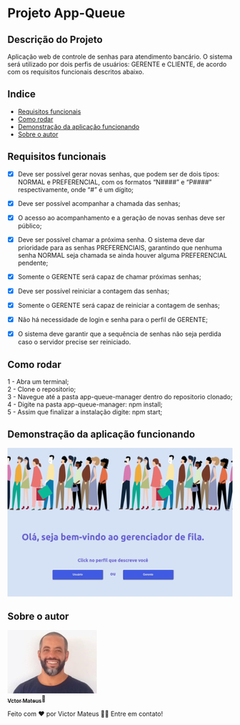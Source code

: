 # Projeto App-Queue


## Descrição do Projeto

<p>Aplicação web de controle de senhas para atendimento bancário. O sistema será utilizado
por dois perfis de usuários: GERENTE e CLIENTE, de acordo com os requisitos funcionais descritos abaixo.</p>


## Indice

 - <a href="##requesitos">Requisitos funcionais</a><br>
 - <a href="##rodar">Como rodar</a><br>
 - <a href="##demo">Demonstração da aplicação funcionando</a><br>
 - <a href="##autor">Sobre o autor</a><br>


## Requisitos funcionais

  - [x] Deve ser possível gerar novas senhas, que podem ser de dois tipos: NORMAL e PREFERENCIAL, com os formatos “N####” e “P####” respectivamente, onde “#” é um dígito;
  - [x] Deve ser possível acompanhar a chamada das senhas;
  - [x] O acesso ao acompanhamento e a geração de novas senhas deve ser público;
  - [x] Deve ser possível chamar a próxima senha. O sistema deve dar prioridade para as senhas PREFERENCIAIS, garantindo que nenhuma senha NORMAL seja chamada se ainda houver alguma PREFERENCIAL pendente;
  - [x] Somente o GERENTE será capaz de chamar próximas senhas;
  - [x] Deve ser possível reiniciar a contagem das senhas;
  - [x] Somente o GERENTE será capaz de reiniciar a contagem de senhas;
  - [x] Não há necessidade de login e senha para o perfil de GERENTE;
  - [x] O sistema deve garantir que a sequência de senhas não seja perdida caso o servidor precise ser reiniciado.


## Como rodar

<p>
  1 - Abra um terminal;<br>
  2 - Clone o repositorio;<br>
  3 - Navegue até a pasta app-queue-manager dentro do repositorio clonado;<br>
  4 - Digite na pasta app-queue-manager: npm install;<br>
  5 - Assim que finalizar a instalação digite: npm start;<br>
</p>


## Demonstração da aplicação funcionando

  <img alt="gif app" title="#gifApp" src="./app-queue-manager-work.gif" width="800px;" />


## Sobre o autor

<a href="https://www.linkedin.com/in/victor-mateus-ferreira/">
 <img style={border-radius: 50%} src="./Avatar.jpeg" width="200px;" alt=""/>
 <br>
 <sub><b>Vctor Mateus</b></sub></a>🚀</a><br>

<p>
Feito com ❤️ por Victor Mateus 👋🏽 Entre em contato!
</p>